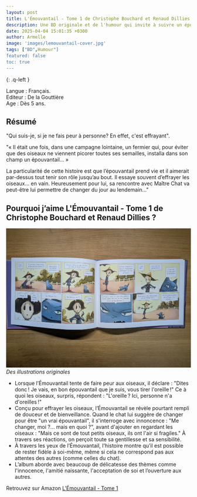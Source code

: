 ```yaml
---
layout: post
title: L'Émouvantail - Tome 1 de Christophe Bouchard et Renaud Dillies 
description: Une BD originale et de l'humour qui invite à suivre un épouvantail différent des autres, et qui montre l'importance de rester soi-même.
date: 2025-04-04 15:01:35 +0300
author: Armelle
image: 'images/lemouvantail-cover.jpg'
tags: ["BD",Humour"]
featured: false
toc: true
---
```


{: .q-left }

Langue : Français.             
Editeur : De la Gouttière   
Age : Dès 5 ans.

## Résumé

"Qui suis-je, si je ne fais peur à personne? En effet, c'est effrayant".

"« Il était une fois, dans une campagne lointaine, un fermier qui, pour éviter que des oiseaux ne viennent picorer toutes ses semailles, installa dans son champ un épouvantail… »

La particularité de cette histoire est que l’épouvantail prend vie et il aimerait par-dessus tout tenir son rôle jusqu’au bout. Il essaye souvent d’effrayer les oiseaux… en vain. Heureusement pour lui, sa rencontre avec Maître Chat va peut-être lui permettre de changer du jour au lendemain…"


## Pourquoi j’aime L'Émouvantail - Tome 1 de Christophe Bouchard et Renaud Dillies  ?

![Des illustrations originales](images/lemouvantail-int.jpg)
*Des illustrations originales*
- Lorsque l’Émouvantail tente de faire peur aux oiseaux, il déclare : "Dites donc ! Je vais, en bon épouvantail que je suis, vous tirer l'oreille !" Ce à quoi les oiseaux, surpris, répondent : "L'oreille ? Ici, personne n'a d'oreilles !" 
- Conçu pour effrayer les oiseaux, l’Émouvantail se révèle pourtant rempli de douceur et de bienveillance. Quand le chat lui suggère de changer pour être "un vrai épouvantail", il s'interroge avec innoncence : "Me changer, moi ?... mais en quoi ?", avant d'ajouter en regardant les oiseaux : "Mais ce sont de tout petits oiseaux, ils ont l'air si fragiles." À travers ses réactions, on perçoit toute sa gentillesse et sa sensibilité.
- À travers les yeux de l’Émouvantail, l'histoire montre qu’il est possible de rester fidèle à soi-même, même si cela ne correspond pas aux attentes des autres (comme celles du chat).
- L’album aborde avec beaucoup de délicatesse des thèmes comme l'innocence, l'amitié naissante, l'acceptation de soi et l’ouverture aux autres.

Retrouvez sur Amazon [L'Émouvantail - Tome 1](https://amzn.to/3RBa0jB)